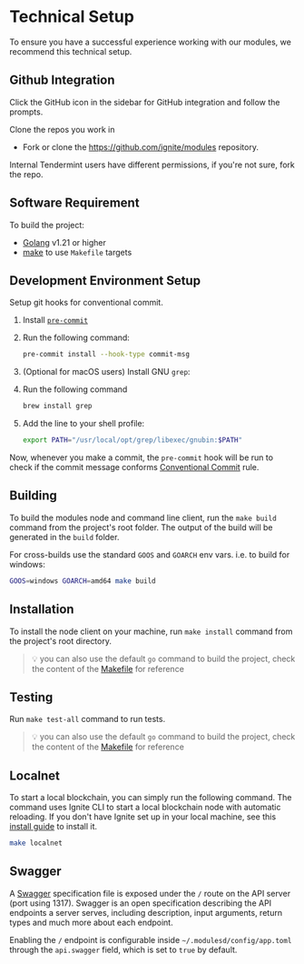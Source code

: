 # Technical Setup

To ensure you have a successful experience working with our modules, we recommend this technical setup.

## Github Integration

Click the GitHub icon in the sidebar for GitHub integration and follow the prompts.

Clone the repos you work in

- Fork or clone the https://github.com/ignite/modules repository.

Internal Tendermint users have different permissions, if you're not sure, fork the repo.

## Software Requirement

To build the project:

- [Golang](https://golang.org/dl/) v1.21 or higher
- [make](https://www.gnu.org/software/make/) to use `Makefile` targets

## Development Environment Setup

Setup git hooks for conventional commit. 

1. Install [`pre-commit`](https://pre-commit.com/)

2. Run the following command:
    ```bash
    pre-commit install --hook-type commit-msg
    ```

3. (Optional for macOS users) Install GNU `grep`:

4. Run the following command
    ```bash
    brew install grep
    ```

5. Add the line to your shell profile:
    ```bash
    export PATH="/usr/local/opt/grep/libexec/gnubin:$PATH"
    ```

Now, whenever you make a commit, the `pre-commit` hook will be run to check if the commit message conforms [Conventional Commit](https://www.conventionalcommits.org/) rule.

## Building

To build the modules node and command line client, run the `make build` command from the project's root folder. The output of the build will be generated in the `build` folder.

For cross-builds use the standard `GOOS` and `GOARCH` env vars. i.e. to build for windows:

```bash
GOOS=windows GOARCH=amd64 make build
```

## Installation

To install the node client on your machine, run `make install` command from the project's root directory. 

> 💡 you can also use the default `go` command to build the project, check the content of the [Makefile](https://github.com/ignite/modules/blob/main/Makefile#L77) for reference

## Testing

Run `make test-all` command to run tests.

> 💡 you can also use the default `go` command to build the project, check the content of the [Makefile](https://github.com/ignite/modules/blob/main/Makefile#L128) for reference

## Localnet

To start a local blockchain, you can simply run the following command. The command uses Ignite CLI to start a local blockchain node with automatic reloading. If you don't have Ignite set up in your local machine, see this [install guide](https://docs.ignite.com/#install-starport) to install it.  

```bash
make localnet
```

## Swagger

A [Swagger](https://swagger.io/) specification file is exposed under the `/` route on the API server (port using 1317). Swagger is an open specification describing the API endpoints a server serves, including description, input arguments, return types and much more about each endpoint. 

Enabling the `/` endpoint is configurable inside `~/.modulesd/config/app.toml` through the `api.swagger` field, which is set to `true` by default.

